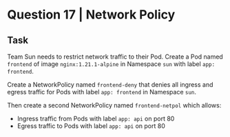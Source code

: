 # Question 17 | Network Policy

## Task
Team Sun needs to restrict network traffic to their Pod. Create a Pod named `frontend` of image `nginx:1.21.1-alpine` in Namespace `sun` with label `app: frontend`.

Create a NetworkPolicy named `frontend-deny` that denies all ingress and egress traffic for Pods with label `app: frontend` in Namespace `sun`.

Then create a second NetworkPolicy named `frontend-netpol` which allows:
- Ingress traffic from Pods with label `app: api` on port 80
- Egress traffic to Pods with label `app: api` on port 80
